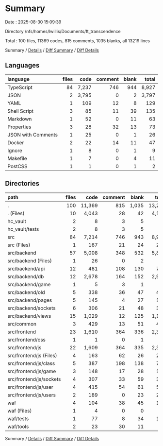 # Summary

Date : 2025-08-30 15:09:39

Directory /nfs/homes/lwillis/Documents/ft_transcendence

Total : 100 files,  11369 codes, 815 comments, 1035 blanks, all 13219 lines

Summary / [Details](details.md) / [Diff Summary](diff.md) / [Diff Details](diff-details.md)

## Languages
| language | files | code | comment | blank | total |
| :--- | ---: | ---: | ---: | ---: | ---: |
| TypeScript | 84 | 7,237 | 746 | 944 | 8,927 |
| JSON | 2 | 3,795 | 0 | 2 | 3,797 |
| YAML | 1 | 109 | 12 | 8 | 129 |
| Shell Script | 3 | 85 | 11 | 39 | 135 |
| Markdown | 1 | 52 | 0 | 11 | 63 |
| Properties | 3 | 28 | 32 | 13 | 73 |
| JSON with Comments | 1 | 25 | 0 | 1 | 26 |
| Docker | 2 | 22 | 14 | 11 | 47 |
| Ignore | 1 | 8 | 0 | 1 | 9 |
| Makefile | 1 | 7 | 0 | 4 | 11 |
| PostCSS | 1 | 1 | 0 | 1 | 2 |

## Directories
| path | files | code | comment | blank | total |
| :--- | ---: | ---: | ---: | ---: | ---: |
| . | 100 | 11,369 | 815 | 1,035 | 13,219 |
| . (Files) | 10 | 4,043 | 28 | 42 | 4,113 |
| hc_vault | 2 | 8 | 3 | 5 | 16 |
| hc_vault/tests | 2 | 8 | 3 | 5 | 16 |
| src | 84 | 7,214 | 746 | 943 | 8,903 |
| src (Files) | 1 | 167 | 21 | 24 | 212 |
| src/backend | 57 | 5,008 | 348 | 532 | 5,888 |
| src/backend (Files) | 1 | 26 | 0 | 2 | 28 |
| src/backend/api | 12 | 481 | 108 | 130 | 719 |
| src/backend/db | 12 | 2,678 | 164 | 152 | 2,994 |
| src/backend/game | 1 | 5 | 3 | 1 | 9 |
| src/backend/old | 5 | 338 | 36 | 47 | 421 |
| src/backend/pages | 5 | 145 | 4 | 27 | 176 |
| src/backend/sockets | 6 | 306 | 21 | 48 | 375 |
| src/backend/views | 15 | 1,029 | 12 | 125 | 1,166 |
| src/common | 3 | 429 | 13 | 51 | 493 |
| src/frontend | 23 | 1,610 | 364 | 336 | 2,310 |
| src/frontend/css | 1 | 1 | 0 | 1 | 2 |
| src/frontend/js | 22 | 1,609 | 364 | 335 | 2,308 |
| src/frontend/js (Files) | 4 | 163 | 62 | 26 | 251 |
| src/frontend/js/class | 5 | 387 | 198 | 138 | 723 |
| src/frontend/js/game | 3 | 148 | 17 | 28 | 193 |
| src/frontend/js/sockets | 4 | 307 | 33 | 59 | 399 |
| src/frontend/js/user | 4 | 415 | 54 | 61 | 530 |
| src/frontend/js/users | 2 | 189 | 0 | 23 | 212 |
| waf | 4 | 104 | 38 | 45 | 187 |
| waf (Files) | 1 | 4 | 0 | 0 | 4 |
| waf/tests | 1 | 77 | 8 | 34 | 119 |
| waf/tools | 2 | 23 | 30 | 11 | 64 |

Summary / [Details](details.md) / [Diff Summary](diff.md) / [Diff Details](diff-details.md)